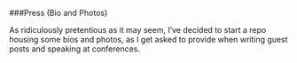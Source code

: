 ###Press (Bio and Photos)

As ridiculously pretentious as it may seem, I’ve decided to start a repo housing some bios and photos, as I get asked to provide when writing guest posts and speaking at conferences.